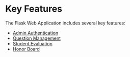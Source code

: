 # Key Features

The Flask Web Application includes several key features:

- [Admin Authentication](./features_admin_authentication.md)
- [Question Management](./features_question_management.md)
- [Student Evaluation](./features_student_evaluation.md)
- [Honor Board](./features_honor_board.md)
